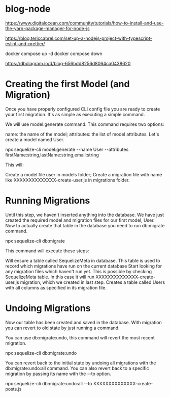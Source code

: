 # blog-node

<!-- Yarn install step-by-step guid -->

https://www.digitalocean.com/community/tutorials/how-to-install-and-use-the-yarn-package-manager-for-node-js

<!-- Eslint and Prettier setup guid -->

https://blog.tericcabrel.com/set-up-a-nodejs-project-with-typescript-eslint-and-prettier/

<!-- Docker run and stop commend -->

docker compose up -d
docker compose down

<!-- DB DIAGRAM URL -->

https://dbdiagram.io/d/blog-656bdd8256d8064ca0438620

<!-- SEQUELIZE MODEL GENERATE -->

<h1> Creating the first Model (and Migration) </h1>
Once you have properly configured CLI config file you are ready to create your first migration. It's as simple as executing a simple command.

We will use model:generate command. This command requires two options:

name: the name of the model;
attributes: the list of model attributes.
Let's create a model named User.

npx sequelize-cli model:generate --name User --attributes firstName:string,lastName:string,email:string

This will:

Create a model file user in models folder;
Create a migration file with name like XXXXXXXXXXXXXX-create-user.js in migrations folder.

<!-- RUN SEQUELIZE MIGRATION -->

<h1> Running Migrations </h1>
Until this step, we haven't inserted anything into the database. We have just created the required model and migration files for our first model, User. Now to actually create that table in the database you need to run db:migrate command.

npx sequelize-cli db:migrate

This command will execute these steps:

Will ensure a table called SequelizeMeta in database. This table is used to record which migrations have run on the current database
Start looking for any migration files which haven't run yet. This is possible by checking SequelizeMeta table. In this case it will run XXXXXXXXXXXXXX-create-user.js migration, which we created in last step.
Creates a table called Users with all columns as specified in its migration file.

<h1>Undoing Migrations</h1>
Now our table has been created and saved in the database. With migration you can revert to old state by just running a command.

You can use db:migrate:undo, this command will revert the most recent migration.

npx sequelize-cli db:migrate:undo

You can revert back to the initial state by undoing all migrations with the db:migrate:undo:all command. You can also revert back to a specific migration by passing its name with the --to option.

npx sequelize-cli db:migrate:undo:all --to XXXXXXXXXXXXXX-create-posts.js
